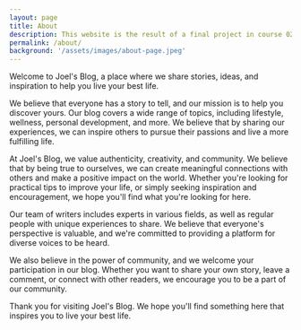 ```yaml
---
layout: page
title: About
description: This website is the result of a final project in course 02806 Social Data Analysis and Visualization, Spring 2025
permalink: /about/
background: '/assets/images/about-page.jpeg'
---
```


Welcome to Joel's Blog, a place where we share stories, ideas, and inspiration to help you live your best life.

We believe that everyone has a story to tell, and our mission is to help you discover yours. Our blog covers a wide range of topics, including lifestyle, wellness, personal development, and more. We believe that by sharing our experiences, we can inspire others to pursue their passions and live a more fulfilling life.

At Joel's Blog, we value authenticity, creativity, and community. We believe that by being true to ourselves, we can create meaningful connections with others and make a positive impact on the world. Whether you're looking for practical tips to improve your life, or simply seeking inspiration and encouragement, we hope you'll find what you're looking for here.

Our team of writers includes experts in various fields, as well as regular people with unique experiences to share. We believe that everyone's perspective is valuable, and we're committed to providing a platform for diverse voices to be heard.

We also believe in the power of community, and we welcome your participation in our blog. Whether you want to share your own story, leave a comment, or connect with other readers, we encourage you to be a part of our community.

Thank you for visiting Joel's Blog. We hope you'll find something here that inspires you to live your best life.

